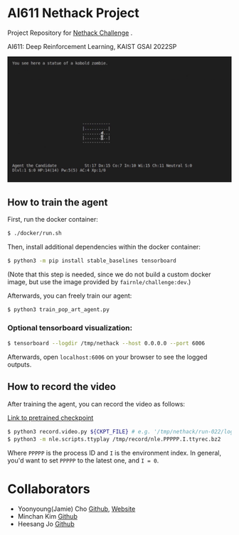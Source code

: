 # AI611 Nethack Project

Project Repository for [Nethack Challenge](https://nethackchallenge.com/) .

AI611: Deep Reinforcement Learning, KAIST GSAI 2022SP

![demo.gif](demo.gif)

## How to train the agent

First, run the docker container:

```bash
$ ./docker/run.sh
```

Then, install additional dependencies
within the docker container:
```bash
$ python3 -m pip install stable_baselines tensorboard
```
(Note that this step is needed, since we do not build a custom docker image,
but use the image provided by `fairnle/challenge:dev`.)

Afterwards, you can freely train our agent:

```bash
$ python3 train_pop_art_agent.py
```

### Optional tensorboard visualization:

```bash
$ tensorboard --logdir /tmp/nethack --host 0.0.0.0 --port 6006
```

Afterwards, open `localhost:6006` on your browser to see the 
logged outputs.

## How to record the video

After training the agent, you can record the video as follows:

[Link to pretrained checkpoint](https://drive.google.com/file/d/1IvzxFNNX4Ara3-UDhytr51lSJ9GL1ZCU/view?usp=sharing)

```bash
$ python3 record.video.py ${CKPT_FILE} # e.g. '/tmp/nethack/run-022/log/nh-pa-last.pt'
$ python3 -m nle.scripts.ttyplay /tmp/record/nle.PPPPP.I.ttyrec.bz2
```

Where `PPPPP` is the process ID and `I` is the environment index.
In general, you'd want to set `PPPPP` to the latest one, and `I = 0`.

# Collaborators

* Yoonyoung(Jamie) Cho [Github](https://github.com/yycho0108), [Website](https://yycho0108.github.io)
* Minchan Kim [Github](https://github.com/JoHeeSang)
* Heesang Jo [Github](https://github.com/Minchan-Kim)
